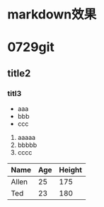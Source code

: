 # markdown效果
# 0729git
## title2
### titl3
- aaa
- bbb
- ccc
1. aaaaa
2. bbbbb
3. cccc

Name|Age|Height
----|---|------
Allen|25|175
Ted|23|180
